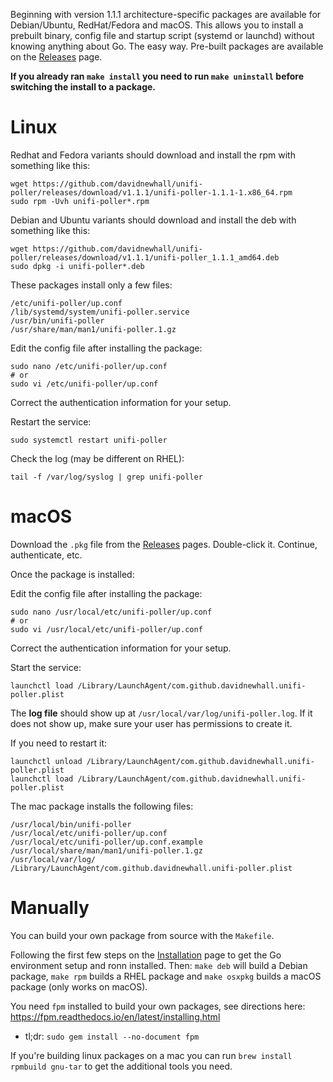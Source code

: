 Beginning with version 1.1.1 architecture-specific packages are available for Debian/Ubuntu, RedHat/Fedora and macOS. This allows you to install a prebuilt binary, config file and startup script (systemd or launchd) without knowing anything about Go. The easy way. Pre-built packages are available on the [Releases](https://github.com/davidnewhall/unifi-poller/releases) page.

**If you already ran `make install` you need to run `make uninstall` before switching the install to a package.**

# Linux

Redhat and Fedora variants should download and install the rpm with something like this:
```shell
wget https://github.com/davidnewhall/unifi-poller/releases/download/v1.1.1/unifi-poller-1.1.1-1.x86_64.rpm
sudo rpm -Uvh unifi-poller*.rpm
```

Debian and Ubuntu variants should download and install the deb with something like this:
```shell
wget https://github.com/davidnewhall/unifi-poller/releases/download/v1.1.1/unifi-poller_1.1.1_amd64.deb
sudo dpkg -i unifi-poller*.deb
```

These packages install only a few files:
```
/etc/unifi-poller/up.conf
/lib/systemd/system/unifi-poller.service
/usr/bin/unifi-poller
/usr/share/man/man1/unifi-poller.1.gz
```

Edit the config file after installing the package:
```shell
sudo nano /etc/unifi-poller/up.conf
# or
sudo vi /etc/unifi-poller/up.conf
```
Correct the authentication information for your setup.

Restart the service:
```shell
sudo systemctl restart unifi-poller
```

Check the log (may be different on RHEL):
```shell
tail -f /var/log/syslog | grep unifi-poller
```

# macOS

Download the `.pkg` file from the [Releases](https://github.com/davidnewhall/unifi-poller/releases) pages. Double-click it. Continue, authenticate, etc.

Once the package is installed:

Edit the config file after installing the package:
```shell
sudo nano /usr/local/etc/unifi-poller/up.conf
# or
sudo vi /usr/local/etc/unifi-poller/up.conf
```
Correct the authentication information for your setup.

Start the service:
```shell
launchctl load /Library/LaunchAgent/com.github.davidnewhall.unifi-poller.plist
```

The **log file** should show up at `/usr/local/var/log/unifi-poller.log`. If it does not show up, make sure your user has permissions to create it.

If you need to restart it:
```shell
launchctl unload /Library/LaunchAgent/com.github.davidnewhall.unifi-poller.plist
launchctl load /Library/LaunchAgent/com.github.davidnewhall.unifi-poller.plist
```

The mac package installs the following files:
```
/usr/local/bin/unifi-poller
/usr/local/etc/unifi-poller/up.conf
/usr/local/etc/unifi-poller/up.conf.example
/usr/local/share/man/man1/unifi-poller.1.gz
/usr/local/var/log/
/Library/LaunchAgent/com.github.davidnewhall.unifi-poller.plist
```

# Manually

You can build your own package from source with the `Makefile`.

Following the first few steps on the [Installation](Installation) page to get the Go environment setup and ronn installed. Then: `make deb` will build a Debian package, `make rpm` builds a RHEL package and `make osxpkg` builds a macOS package (only works on macOS).

You need `fpm` installed to build your own packages, see directions here: https://fpm.readthedocs.io/en/latest/installing.html
- tl;dr: `sudo gem install --no-document fpm`

If you're building linux packages on a mac you can run `brew install rpmbuild gnu-tar` to get the additional tools you need.